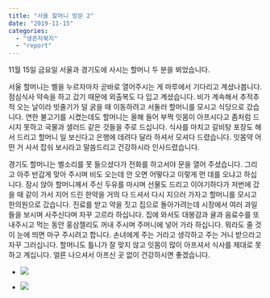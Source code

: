 ```yaml
---
title: "서울 할머니 방문 2"
date: "2019-11-15"
categories: 
  - "생존자복지"
  - "report"
---
```


11월 15일 금요일 서울과 경기도에 사시는 할머니 두 분을 뵈었습니다.

서울 할머니는 벨을 누르자마자 곧바로 열어주시는 게 마루에서 기다리고 계셨나봅니다. 점심식사 약속을 하고 갔기 때문에 외출복도 다 입고 계셨습니다. 비가 계속해서 추적추적 오는 날이라 빗줄기가 덜 굵을 때 이동하려고 서둘러 할머니를 모시고 식당으로 갔습니다. 연한 불고기를 시켰는데도 할머니는 올해 들어 부쩍 잇몸이 아프시다고 좀처럼 드시지 못하고 국물과 샐러드 같은 것들을 주로 드십니다. 식사를 마치고 갈비탕 포장도 해서 드리고 할머니 일 보신다고 은행에 데려다 달라 하셔서 모셔다 드렸습니다. 잇몸약 어떤 거 사서 잡숴 보시라고 말씀드리고 건강하시라 인사드렸습니다.

경기도 할머니는 벨소리를 못 들으셨다가 전화를 하고서야 문을 열어 주셨습니다. 그리고 아주 반갑게 맞아 주시며 비도 오는데 안 오면 어떻다고 이렇게 먼 데를 오냐고 하십니다. 잠시 앉아 할머니께서 주신 두유를 마시며 선물도 드리고 이야기하다가 저번에 갔을 때 같이 가서 지어 드린 한약을 거의 다 드셔서 다시 지으러 가자고 할머니를 모시고 한의원으로 갔습니다. 진료를 받고 약을 짓고 집으로 돌아가려는데 시장에서 여러 과일들을 보시며 사주신다며 자꾸 고르라 하십니다. 집에 와서도 대봉감과 귤과 음료수를 또 내주시고 먹는 동안 홍삼젤리도 꺼내 주시며 주머니에 넣어 가라 하십니다. 뭐라도 줄 것이 눈에 띄면 마구 주시려고 합니다. 손녀에게 주는 거라고 생각하고 주는 거니 받으라고 자꾸 그러십니다. 할머니도 틀니가 잘 맞지 않고 잇몸이 많이 아프셔서 식사를 제대로 못하고 계십니다. 얼른 나으셔서 아프신 곳 없이 건강하시면 좋겠습니다.

- ![](http://womenandwar.net/kr/wp-content/uploads/2019/11/photo_2019-11-18_15-37-05-768x1024.jpg)
    
- ![](http://womenandwar.net/kr/wp-content/uploads/2019/11/사본-photo_2019-11-18_16-21-37.jpg)
